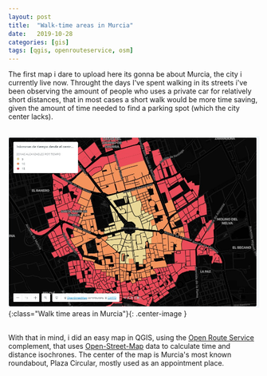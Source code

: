 ```yaml
---
layout: post
title:  "Walk-time areas in Murcia"
date:   2019-10-28 
categories: [gis]
tags: [qgis, openrouteservice, osm]
---
```

The first map i dare to upload here its gonna be about Murcia, the city i currently live now. Throught the days I've spent walking in its streets i've been observing the amount of people who uses a private car for relatively short distances, that in most cases a short walk would be more time saving, given the amount of time needed to find a parking spot (which the city center lacks).<br/><br/>


![Walk time areas in Murcia](/static/projects/p2.jpg){:class="Walk time areas in Murcia"}{: .center-image }  <br/><br/>

With that in mind, i did an easy map in QGIS, using the [Open Route Service] complement, that uses [Open-Street-Map] data to calculate time and distance isochrones. The center of the map is Murcia's most known roundabout, Plaza Circular, mostly used as an appointment place.<br/><br/>


[Open Route Service]: https://openrouteservice.org/
[Open-Street-Map]: https://www.openstreetmap.org
